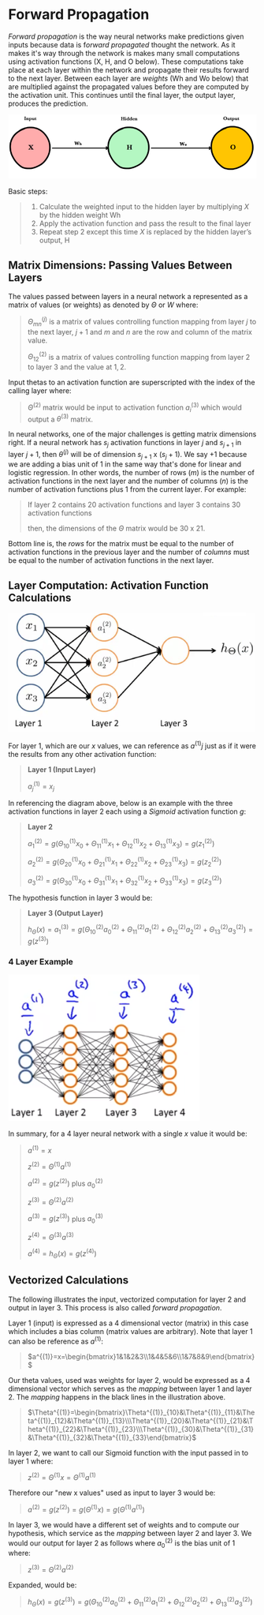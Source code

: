 # Forward Propagation

*Forward propagation* is the way neural networks make predictions given inputs because data is f*orward propagated* thought the network. As it makes it's way through the network is makes many small computations using activation functions (X, H, and O below). These computations take place at each layer within the network and propagate their results forward to the next layer. Between each layer are *weights* (Wh and Wo below) that are multiplied against the propagated values before they are computed by the activation unit. This continues until the final layer, the output layer, produces the prediction.

![Neural Network Basic](../images/neural-network-basic.png)

Basic steps:

> 1. Calculate the weighted input to the hidden layer by multiplying $X$ by the hidden weight Wh
> 2. Apply the activation function and pass the result to the final layer
> 3. Repeat step 2 except this time $X$ is replaced by the hidden layer’s output, H

## Matrix Dimensions: Passing Values Between Layers

The values passed between layers in a neural network a represented as a matrix of values (or weights) as denoted by $\Theta$ or $W$ where:

> $\Theta^{(j)}_{mn}$ is a matrix of values controlling function mapping from layer $j$ to the next layer, $j+1$ and $m$ and $n$ are the row and column of the matrix value.
>
> $\Theta^{(2)}_{12}$ is a matrix of values controlling function mapping from layer $2$ to layer $3$ and the value at $1,2$.

Input thetas to an activation function are superscripted with the index of the calling layer where:

> $\Theta^{(2)}$ matrix would be input to activation function $a^{(3)}_i$ which would output a $\theta^{(3)}$ matrix.

In neural networks, one of the major challenges is getting matrix dimensions right. If a neural network has $s_j$ activation functions in layer $j$ and $s_{j+1}$ in layer $j+1$, then $\theta^{(j)}$ will be of dimension $s_{j+1}$ x $(s_j+1)$.  We say $+1$ because we are adding a bias unit of $1$ in the same way that's done for linear and logistic regression. In other words, the number of rows ($m$) is the number of activation functions in the next layer and the number of columns ($n$) is the number of activation functions plus 1 from the current layer. For example:

> If layer $2$ contains $20$ activation functions and layer $3$ contains $30$ activation functions
>
> then, the dimensions of the $\Theta$ matrix would be $30$ x $21$.

Bottom line is, the *rows* for the matrix must be equal to the number of activation functions in the previous layer and the number of *columns* must be equal to the number of activation functions in the next layer.

## Layer Computation: Activation Function Calculations

![Neural Network](../images/neural-network.png)

For layer $1$, which are our $x$ values, we can reference as $a^{(1)}j$ just as if it were the results from any other activation function:

> **Layer 1 (Input Layer)**
>
> $a^{(1)}_j=x_j$

In referencing the diagram above, below is an example with the three activation functions in layer $2$ each using a *Sigmoid* activation function $g$:

> **Layer 2**
>
> $a^{(2)}_1=g(\Theta^{(1)}_{10}x_0+\Theta^{(1)}_{11}x_1+\Theta^{(1)}_{12}x_2+\Theta^{(1)}_{13}x_3)=g(z^{(2)}_1)$
>
> $a^{(2)}_2=g(\Theta^{(1)}_{20}x_0+\Theta^{(1)}_{21}x_1+\Theta^{(1)}_{22}x_2+\Theta^{(1)}_{23}x_3)=g(z^{(2)}_2)$
>
> $a^{(2)}_3=g(\Theta^{(1)}_{30}x_0+\Theta^{(1)}_{31}x_1+\Theta^{(1)}_{32}x_2+\Theta^{(1)}_{33}x_3)=g(z^{(2)}_3)$

The hypothesis function in layer $3$ would be:

> **Layer 3 (Output Layer)**
>
> $h_\Theta(x)=a^{(3)}_1=g(\Theta^{(2)}_{10}a^{(2)}_0+\Theta^{(2)}_{11}a^{(2)}_1+\Theta^{(2)}_{12}a^{(2)}_2+\Theta^{(2)}_{13}a^{(2)}_3)=g(z^{(3)})$

### 4 Layer Example

![Neural Network](../images/neural-network-4-layer-example.png)

In summary, for a 4 layer neural network with a single $x$ value it would be:

> $a^{(1)}=x$
>
> $z^{(2)}=\Theta^{(1)}a^{(1)}$
>
> $a^{(2)}=g(z^{(2)})$ plus $a_0^{(2)}$
>
> $z^{(3)}=\Theta^{(2)}a^{(2)}$
>
> $a^{(3)}=g(z^{(3)})$ plus $a_0^{(3)}$
>
> $z^{(4)}=\Theta^{(3)}a^{(3)}$
>
> $a^{(4)}=h_\Theta(x)=g(z^{(4)})$

## Vectorized Calculations

The following illustrates the input, vectorized computation for layer 2 and output in layer 3. This process is also called *forward propagation*.

Layer 1 (input) is expressed as a 4 dimensional vector (matrix) in this case which includes a bias column (matrix values are arbitrary). Note that layer 1 can also be reference as $a^{(1)}$:

> $a^{(1)}=x=\begin{bmatrix}1&1&2&3\\1&4&5&6\\1&7&8&9\end{bmatrix}$

Our theta values, used was weights for layer 2, would be expressed as a 4 dimensional vector which serves as the *mapping* between layer 1 and layer 2. The *mapping* happens in the black lines in the illustration above.

> $\Theta^{(1)}=\begin{bmatrix}\Theta^{(1)}_{10}&\Theta^{(1)}_{11}&\Theta^{(1)}_{12}&\Theta^{(1)}_{13}\\\Theta^{(1)}_{20}&\Theta^{(1)}_{21}&\Theta^{(1)}_{22}&\Theta^{(1)}_{23}\\\Theta^{(1)}_{30}&\Theta^{(1)}_{31}&\Theta^{(1)}_{32}&\Theta^{(1)}_{33}\end{bmatrix}$

In layer 2, we want to call our Sigmoid function with the input passed in to layer 1 where:

> $z^{(2)}=\Theta^{(1)}x=\Theta^{(1)}a^{(1)}$

Therefore our "new x values" used as input to layer 3 would be:

> $a^{(2)}=g(z^{(2)})=g(\Theta^{(1)}x)=g(\Theta^{(1)}a^{(1)})$

In layer 3, we would have a different set of weights and to compute our hypothesis, which service as the *mapping* between layer 2 and layer 3. We would our output for layer 2 as follows where $a^{(2)}_0$ is the bias unit of $1$ where:

> $z^{(3)}=\Theta^{(2)}a^{(2)}$

Expanded, would be:

> $h_\Theta(x)=g(z^{(3)})=g(\Theta^{(2)}_{10}a^{(2)}_0+\Theta^{(2)}_{11}a^{(2)}_1+\Theta^{(2)}_{12}a^{(2)}_2+\Theta^{(2)}_{13}a^{(2)}_3)$